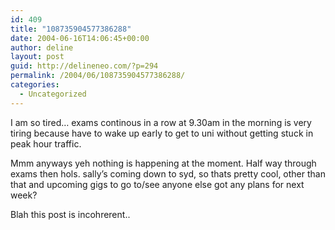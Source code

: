 ```yaml
---
id: 409
title: "108735904577386288"
date: 2004-06-16T14:06:45+00:00
author: deline
layout: post
guid: http://delineneo.com/?p=294
permalink: /2004/06/108735904577386288/
categories:
  - Uncategorized
---
```

I am so tired&#8230; exams continous in a row at 9.30am in the morning is very tiring because have to wake up early to get to uni without getting stuck in peak hour traffic.

Mmm anyways yeh nothing is happening at the moment. Half way through exams then hols. sally&#8217;s coming down to syd, so thats pretty cool, other than that and upcoming gigs to go to/see anyone else got any plans for next week?

Blah this post is incohrerent..